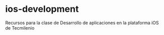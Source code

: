 # ios-development
Recursos para la clase de Desarrollo de aplicaciones en la plataforma iOS de Tecmilenio
